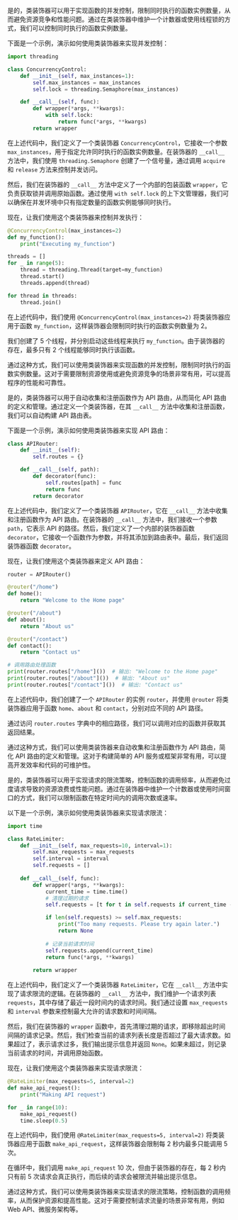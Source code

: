 是的，类装饰器可以用于实现函数的并发控制，限制同时执行的函数实例数量，从而避免资源竞争和性能问题。通过在类装饰器中维护一个计数器或使用线程锁的方式，我们可以控制同时执行的函数实例数量。

下面是一个示例，演示如何使用类装饰器来实现并发控制：

```python
import threading

class ConcurrencyControl:
    def __init__(self, max_instances=1):
        self.max_instances = max_instances
        self.lock = threading.Semaphore(max_instances)

    def __call__(self, func):
        def wrapper(*args, **kwargs):
            with self.lock:
                return func(*args, **kwargs)
        return wrapper
```

在上述代码中，我们定义了一个类装饰器 `ConcurrencyControl`，它接收一个参数 `max_instances`，用于指定允许同时执行的函数实例数量。在装饰器的 `__call__` 方法中，我们使用 `threading.Semaphore` 创建了一个信号量，通过调用 `acquire` 和 `release` 方法来控制并发访问。

然后，我们在装饰器的 `__call__` 方法中定义了一个内部的包装函数 `wrapper`，它负责获取锁并调用原始函数。通过使用 `with self.lock` 的上下文管理器，我们可以确保在并发环境中只有指定数量的函数实例能够同时执行。

现在，让我们使用这个类装饰器来控制并发执行：

```python
@ConcurrencyControl(max_instances=2)
def my_function():
    print("Executing my_function")

threads = []
for _ in range(5):
    thread = threading.Thread(target=my_function)
    thread.start()
    threads.append(thread)

for thread in threads:
    thread.join()
```

在上述代码中，我们使用 `@ConcurrencyControl(max_instances=2)` 将类装饰器应用于函数 `my_function`，这样装饰器会限制同时执行的函数实例数量为 2。

我们创建了 5 个线程，并分别启动这些线程来执行 `my_function`。由于装饰器的存在，最多只有 2 个线程能够同时执行该函数。

通过这种方式，我们可以使用类装饰器来实现函数的并发控制，限制同时执行的函数实例数量。这对于需要限制资源使用或避免资源竞争的场景非常有用，可以提高程序的性能和可靠性。

是的，类装饰器可以用于自动收集和注册函数作为 API 路由，从而简化 API 路由的定义和管理。通过定义一个类装饰器，在其 `__call__` 方法中收集和注册函数，我们可以自动构建 API 路由表。

下面是一个示例，演示如何使用类装饰器来实现 API 路由：

```python
class APIRouter:
    def __init__(self):
        self.routes = {}

    def __call__(self, path):
        def decorator(func):
            self.routes[path] = func
            return func
        return decorator
```

在上述代码中，我们定义了一个类装饰器 `APIRouter`，它在 `__call__` 方法中收集和注册函数作为 API 路由。在装饰器的 `__call__` 方法中，我们接收一个参数 `path`，它表示 API 的路径。然后，我们定义了一个内部的装饰器函数 `decorator`，它接收一个函数作为参数，并将其添加到路由表中。最后，我们返回装饰器函数 `decorator`。

现在，让我们使用这个类装饰器来定义 API 路由：

```python
router = APIRouter()

@router("/home")
def home():
    return "Welcome to the Home page"

@router("/about")
def about():
    return "About us"

@router("/contact")
def contact():
    return "Contact us"

# 调用路由处理函数
print(router.routes["/home"]())  # 输出: "Welcome to the Home page"
print(router.routes["/about"]())  # 输出: "About us"
print(router.routes["/contact"]())  # 输出: "Contact us"
```

在上述代码中，我们创建了一个 `APIRouter` 的实例 `router`，并使用 `@router` 将类装饰器应用于函数 `home`、`about` 和 `contact`，分别对应不同的 API 路径。

通过访问 `router.routes` 字典中的相应路径，我们可以调用对应的函数并获取其返回结果。

通过这种方式，我们可以使用类装饰器来自动收集和注册函数作为 API 路由，简化 API 路由的定义和管理。这对于构建简单的 API 服务或框架非常有用，可以提高开发效率和代码的可维护性。

是的，类装饰器可以用于实现请求的限流策略，控制函数的调用频率，从而避免过度请求导致的资源浪费或性能问题。通过在装饰器中维护一个计数器或使用时间窗口的方式，我们可以限制函数在特定时间内的调用次数或速率。

以下是一个示例，演示如何使用类装饰器来实现请求限流：

```python
import time

class RateLimiter:
    def __init__(self, max_requests=10, interval=1):
        self.max_requests = max_requests
        self.interval = interval
        self.requests = []
    
    def __call__(self, func):
        def wrapper(*args, **kwargs):
            current_time = time.time()
            # 清理过期的请求
            self.requests = [t for t in self.requests if current_time - t <= self.interval]

            if len(self.requests) >= self.max_requests:
                print("Too many requests. Please try again later.")
                return None
            
            # 记录当前请求时间
            self.requests.append(current_time)
            return func(*args, **kwargs)
        
        return wrapper
```

在上述代码中，我们定义了一个类装饰器 `RateLimiter`，它在 `__call__` 方法中实现了请求限流的逻辑。在装饰器的 `__call__` 方法中，我们维护一个请求列表 `requests`，其中存储了最近一段时间内的请求时间。我们通过设置 `max_requests` 和 `interval` 参数来控制最大允许的请求数和时间间隔。

然后，我们在装饰器的 `wrapper` 函数中，首先清理过期的请求，即移除超出时间间隔的请求记录。然后，我们检查当前的请求列表长度是否超过了最大请求数。如果超过了，表示请求过多，我们输出提示信息并返回 `None`。如果未超过，则记录当前请求的时间，并调用原始函数。

现在，让我们使用这个类装饰器来实现请求限流：

```python
@RateLimiter(max_requests=5, interval=2)
def make_api_request():
    print("Making API request")

for _ in range(10):
    make_api_request()
    time.sleep(0.5)
```

在上述代码中，我们使用 `@RateLimiter(max_requests=5, interval=2)` 将类装饰器应用于函数 `make_api_request`，这样装饰器会限制每 2 秒内最多只能调用 5 次。

在循环中，我们调用 `make_api_request` 10 次，但由于装饰器的存在，每 2 秒内只有前 5 次请求会真正执行，而后续的请求会被限流并输出提示信息。

通过这种方式，我们可以使用类装饰器来实现请求的限流策略，控制函数的调用频率，从而保护资源和提高性能。这对于需要控制请求流量的场景非常有用，例如 Web API、微服务架构等。
